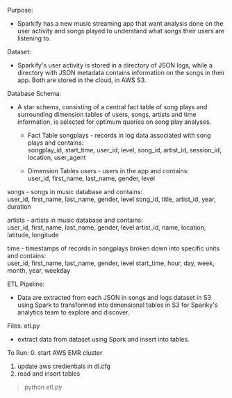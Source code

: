 Purpose:
- Sparkify has a new music streaming app that want analysis done on the user activity and songs played to understand what songs their users are listening to.

Dataset:
- Sparkify's user activity is stored in a directory of JSON logs, while a directory with JSON metadata contains information on the songs in their app. Both are stored in the cloud, in AWS S3.

Database Schema:
- A star schema, consisting of a central fact table of song plays and surrounding dimension tables of users, songs, artists and time information, is selected for optimum queries on song play analyses.

    * Fact Table
songplays - records in log data associated with song plays and contains: \
songplay_id, start_time, user_id, level, song_id, artist_id, session_id, location, user_agent

    * Dimension Tables
users - users in the app and contains: \
user_id, first_name, last_name, gender, level

songs - songs in music database and contains: \
user_id, first_name, last_name, gender, level
song_id, title, artist_id, year, duration

artists - artists in music database and contains: \
user_id, first_name, last_name, gender, level
artist_id, name, location, latitude, longitude

time - timestamps of records in songplays broken down into specific units and contains: \
user_id, first_name, last_name, gender, level
start_time, hour, day, week, month, year, weekday

ETL Pipeline:
- Data are extracted from each JSON in songs and logs dataset in S3 using Spark to transformed into dimensional tables in S3 for Spariky's analytics team to explore and discover.

Files:
etl.py
- extract data from dataset using Spark and insert into tables.

To Run:
0. start AWS EMR cluster
1. update aws credientials in dl.cfg
2. read and insert tables
> python etl.py